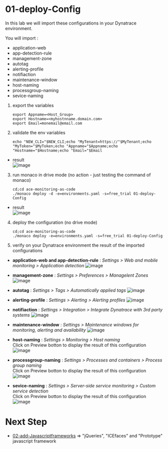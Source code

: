 # 01-deploy-Config

In this lab we will import these configurations in your Dynatrace environment.  

You will import :  
- application-web 
- app-detection-rule 
- management-zone
- autotag
- alerting-profile 
- notifiaction
- maintenance-window
- host-naming
- processgroup-naming
- sevice-naming

1) export the variables  

       export Appname=<Host_Group>
       export Hostname=<myhostnname.domain.com>
       export Email=monemail@email.com
  
2) validate the env variables 

       echo "NEW_CLI="$NEW_CLI;echo "MyTenant=https://"$MyTenant;echo "MyToken="$MyToken;echo "Appname="$Appname;echo "Hostname="$Hostname;echo "Email="$Email 

- result  
![image](https://user-images.githubusercontent.com/40337213/116620595-542b6d80-a942-11eb-8c44-909b151c5500.png)
      
      
3) run monaco in drive mode (no action - just testing the command of monaco)  

       cd;cd ace-monitoring-as-code
       ./monaco deploy -d -e=environments.yaml -s=free_trial 01-deploy-Config

- result  
![image](https://user-images.githubusercontent.com/40337213/115118727-ef1c6300-9fa4-11eb-8ba4-55bee76a8c1d.png)

4) deploy the configuration (no drive mode)  

       cd;cd ace-monitoring-as-code
       ./monaco deploy -e=environments.yaml -s=free_trial 01-deploy-Config
       
5) verify on your Dynatrace environment the result of the imported configurations  
 
- **application-web and app-detection-rule** : _Settings > Web and mobile monitoring > Application detection_ 
![image](https://user-images.githubusercontent.com/40337213/116122980-b6763b00-a6c2-11eb-93f3-dde596728237.png)

- **management-zone** : _Settings > Preferences > Managelent Zones_ 
![image](https://user-images.githubusercontent.com/40337213/115960930-6c4f5700-a514-11eb-9b6d-952b86a17730.png)

- **autotag** : _Settings > Tags > Automatically applied tags_
![image](https://user-images.githubusercontent.com/40337213/115961025-e2ec5480-a514-11eb-9e7d-667f54ebf7a3.png)

- **alerting-profile** : _Settings > Alerting > Alerting profiles_
![image](https://user-images.githubusercontent.com/40337213/115961162-7c1b6b00-a515-11eb-9df8-69bec4a2c8ad.png)

- **notifiaction** : _Settings > Integration > Integrate Dynatrace with 3rd party systems_
![image](https://user-images.githubusercontent.com/40337213/115961294-1b406280-a516-11eb-83ec-689b7ccd90ee.png)

- **maintenance-window** : _Settings > Maintenance windows for monitoring, alerting and availability_
![image](https://user-images.githubusercontent.com/40337213/115961411-7a9e7280-a516-11eb-99eb-58d258e7a9f6.png)

- **host-naming** : _Settings > Monitoring > Host naming_  
 Click on Preview botton to display the result of this configuration 
![image](https://user-images.githubusercontent.com/40337213/116593772-c0e24000-a921-11eb-849b-849ee7050113.png)

- **processgroup-naming** : _Settings > Processes and containers > Process group naming_  
Click on Preview botton to display the result of this configuration 
![image](https://user-images.githubusercontent.com/40337213/116593829-d0618900-a921-11eb-951d-bbf3de4bcca1.png)

- **sevice-naming** : _Settings > Server-side service monitoring > Custom service detection_  
Click on Preview botton to display the result of this configuration 
![image](https://user-images.githubusercontent.com/40337213/116593961-fab34680-a921-11eb-896b-38852940446e.png)

       
# Next Step
- [02-add-Javascriptframeworks](https://github.com/ace-dynatrace-lab/ace-monitoring-as-code/tree/main/02-add-Javascriptframeworks) => "jQueries", "ICEfaces" and "Prototype" javascript framework

